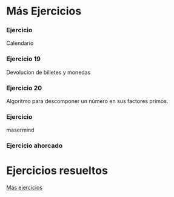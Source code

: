 # Más Ejercicios

### Ejercicio

Calendario


### Ejercicio 19


Devolucion de billetes y monedas

### Ejercicio 20

Algoritmo para descomponer un número en sus factores primos.

### Ejercicio

masermind

### Ejercicio ahorcado



# Ejercicios resueltos

[Más ejercicios](../../ejercicios/mas_ejercicios)